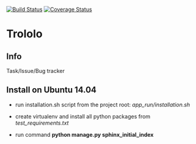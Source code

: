 [![Build Status](https://travis-ci.org/xmig/trololo.svg?branch=production)](https://travis-ci.org/xmig/trololo) [![Coverage Status](https://coveralls.io/repos/github/xmig/trololo/badge.svg?branch=production)](https://coveralls.io/github/xmig/trololo?branch=production)
# Trololo

## Info
Task/Issue/Bug tracker

## Install on Ubuntu 14.04

* run installation.sh script from the project root: *app_run/installation.sh*

* create virtualenv and install all python packages from *test_requirements.txt*

* run command **python manage.py sphinx_initial_index**